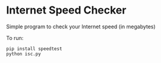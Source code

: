 
# Internet Speed Checker

Simple program to check your Internet speed (in megabytes)

To run:

```
pip install speedtest
python isc.py
```
